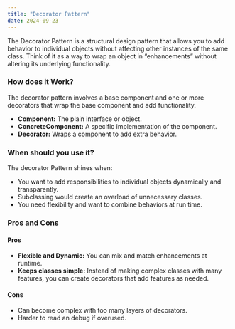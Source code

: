 ```yaml
---
title: "Decorator Pattern"
date: 2024-09-23
---
```


The Decorator Pattern is a structural design pattern that allows you to add behavior to individual objects without 
affecting other instances of the same class. Think of it as a way to wrap an object in “enhancements” without altering 
its underlying functionality.

### How does it Work?

The decorator pattern involves a base component and one or more decorators that wrap the base component and add
functionality.

- **Component:** The plain interface or object.
- **ConcreteComponent:** A specific implementation of the component.
- **Decorator:** Wraps a component to add extra behavior.

### When should you use it?

The decorator Pattern shines when:

- You want to add responsibilities to individual objects dynamically and transparently.
- Subclassing would create an overload of unnecessary classes.
- You need flexibility and want to combine behaviors at run time.

### Pros and Cons

#### Pros
- **Flexible and Dynamic:** You can mix and match enhancements at runtime.
- **Keeps classes simple:** Instead of making complex classes with many features, you can create decorators that add
features as needed.

#### Cons
- Can become complex with too many layers of decorators.
- Harder to read an debug if overused.

